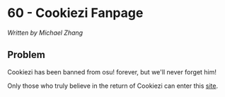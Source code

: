 # 60 - Cookiezi Fanpage

*Written by Michael Zhang*

## Problem

Cookiezi has been banned from osu! forever, but we'll never forget him!

Only those who truly believe in the return of Cookiezi can enter this [site](http://easyctf.com/sites/cookiezi).

